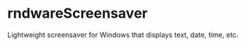 rndwareScreensaver
==================

Lightweight screensaver for Windows that displays text, date, time, etc.
